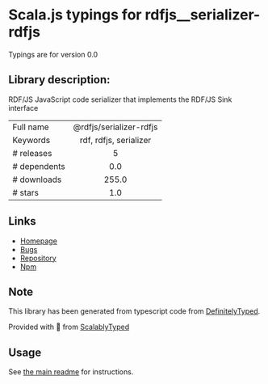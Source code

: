 
# Scala.js typings for rdfjs__serializer-rdfjs

Typings are for version 0.0

## Library description:
RDF/JS JavaScript code serializer that implements the RDF/JS Sink interface

|                    |                 |
| ------------------ | :-------------: |
| Full name          | @rdfjs/serializer-rdfjs |
| Keywords           | rdf, rdfjs, serializer |
| # releases         | 5 |
| # dependents       | 0.0 |
| # downloads        | 255.0 |
| # stars            | 1.0 |

## Links
- [Homepage](https://github.com/rdfjs-base/serializer-rdfjs)
- [Bugs](https://github.com/rdfjs-base/serializer-rdfjs/issues)
- [Repository](https://github.com/rdfjs-base/serializer-rdfjs)
- [Npm](https://www.npmjs.com/package/%40rdfjs%2Fserializer-rdfjs)
    


## Note
This library has been generated from typescript code from [DefinitelyTyped](https://definitelytyped.org).

Provided with :purple_heart: from [ScalablyTyped](https://github.com/oyvindberg/ScalablyTyped)

## Usage
See [the main readme](../../readme.md) for instructions.


